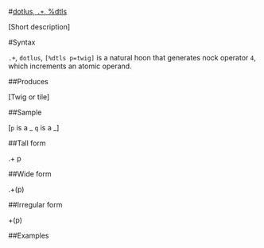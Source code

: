 #[dotlus, `.+`, %dtls](#dtls)

[Short description]

#Syntax

`.+`, `dotlus`, `[%dtls p=twig]` is a natural hoon that generates
nock operator `4`, which increments an atomic operand.

##Produces

[Twig or tile]

##Sample

[`p` is a _
`q` is a _]

##Tall form

.+  p

##Wide form

.+(p)

##Irregular form

+(p)

##Examples



